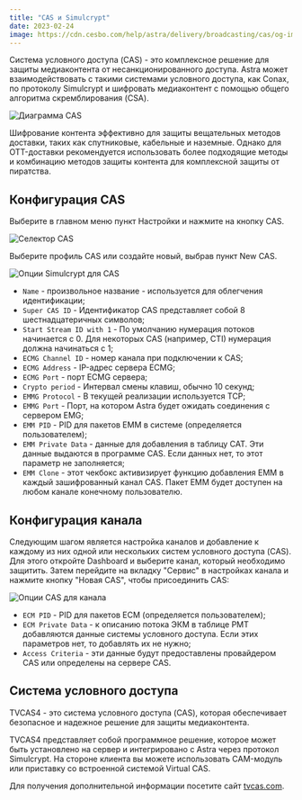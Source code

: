 ```yaml
---
title: "CAS и Simulcrypt"
date: 2023-02-24
image: https://cdn.cesbo.com/help/astra/delivery/broadcasting/cas/og-image.png
---
```


Система условного доступа (CAS) - это комплексное решение для защиты медиаконтента от несанкционированного доступа. Astra может взаимодействовать с такими системами условного доступа, как Conax, по протоколу Simulcrypt и шифровать медиаконтент с помощью общего алгоритма скремблирования (CSA).

![Диаграмма CAS](https://cdn.cesbo.com/help/astra/delivery/broadcasting/cas/cas.svg)

Шифрование контента эффективно для защиты вещательных методов доставки, таких как спутниковые, кабельные и наземные. Однако для OTT-доставки рекомендуется использовать более подходящие методы и комбинацию методов защиты контента для комплексной защиты от пиратства.

## Конфигурация CAS[](https://help.cesbo.com/astra/delivery/cas/cas-and-simulcrypt#cas-configuration)

Выберите в главном меню пункт Настройки и нажмите на кнопку CAS.

![Селектор CAS](https://cdn.cesbo.com/help/astra/delivery/broadcasting/cas/selector.png)

Выберите профиль CAS или создайте новый, выбрав пункт New CAS.

![Опции Simulcrypt для CAS](https://cdn.cesbo.com/help/astra/delivery/broadcasting/cas/cas-options.png)

- `Name` - произвольное название - используется для облегчения идентификации;
- `Super CAS ID` - Идентификатор CAS представляет собой 8 шестнадцатеричных символов;
- `Start Stream ID with 1` - По умолчанию нумерация потоков начинается с 0. Для некоторых CAS (например, CTI) нумерация должна начинаться с 1;
- `ECMG Channel ID` - номер канала при подключении к CAS;
- `ECMG Address` - IP-адрес сервера ECMG;
- `ECMG Port` - порт ECMG сервера;
- `Crypto period` - Интервал смены клавиш, обычно 10 секунд;
- `EMMG Protocol` - В текущей реализации используется TCP;
- `EMMG Port` - Порт, на котором Astra будет ожидать соединения с сервером EMG;
- `EMM PID` - PID для пакетов EMM в системе (определяется пользователем);
- `EMM Private Data` - данные для добавления в таблицу CAT. Эти данные выдаются в программе CAS. Если данных нет, то этот параметр не заполняется;
- `EMM Clone` - этот чекбокс активизирует функцию добавления EMM в каждый зашифрованный канал CAS. Пакет EMM будет доступен на любом канале конечному пользователю.

## Конфигурация канала[](https://help.cesbo.com/astra/delivery/cas/cas-and-simulcrypt#channel-configuration)

Следующим шагом является настройка каналов и добавление к каждому из них одной или нескольких систем условного доступа (CAS). Для этого откройте Dashboard и выберите канал, который необходимо защитить. Затем перейдите на вкладку "Сервис" в настройках канала и нажмите кнопку "Новая CAS", чтобы присоединить CAS:

![Опции CAS для канала](https://cdn.cesbo.com/help/astra/delivery/broadcasting/cas/channel-options.png)

- `ECM PID` - PID для пакетов ECM (определяется пользователем);
- `ECM Private Data` - к описанию потока ЭКМ в таблице PMT добавляются данные системы условного доступа. Если этих параметров нет, то добавлять их не нужно;
- `Access Criteria` - эти данные будут предоставлены провайдером CAS или определены на сервере CAS.

## Система условного доступа

TVCAS4 - это система условного доступа (CAS), которая обеспечивает безопасное и надежное решение для защиты медиаконтента.

TVCAS4 представляет собой программное решение, которое может быть установлено на сервер и интегрировано с Astra через протокол Simulcrypt. На стороне клиента вы можете использовать CAM-модуль или приставку со встроенной системой Virtual CAS.

Для получения дополнительной информации посетите сайт [tvcas.com](https://tvcas.com).
